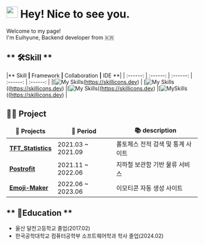 <h1><img src="https://emojis.slackmojis.com/emojis/images/1531849430/4246/blob-sunglasses.gif?1531849430" width="30"/> Hey! Nice to see you.</h1>

<p>Welcome to my page! <br> I'm Euihyune, Backend developer from 🇰🇷 </p>

## ** 🛠️Skill **

|** Skill **|** Framework **|** Collaboration **|** IDE **|
| :------: | :------: | :------: | :------: | :------: |
|[![My Skills](https://skillicons.dev/icons?i=java,mysql)(https://skillicons.dev) | [![My Skills](https://skillicons.dev/icons?i=spring,gradle)((https://skillicons.dev) |[![My Skills](https://skillicons.dev/icons?i=postman,github,notion)((https://skillicons.dev) |[![MySkills](https://skillicons.dev/icons?i=idea,vscode)((https://skillicons.dev) |


## **👨‍💻 Project**

<table>
  <thead align="center">
    <tr border: none;>
      <td><b>🎁 Projects</b></td>
      <td><b>📅 Period</b>
      <td><b>📚 description</b></td>
    </tr>
  </thead>
  <tbody>
    <tr>
      <td><a href="https://github.com/Euihyunee/TFT_Statistics"><b>TFT_Statistics</b></a></td>
      <td>2021.03 ~ 2021.09</td>
      <td>롤토체스 전적 검색 및 통계 사이트</td>
    </tr>
    <tr>
      <td><a href="https://github.com/RDDcat/postrofit"><b>Postrofit</b></a></td>
      <td>2021.11 ~ 2022.06</td>
      <td>지하철 보관함 기반 물류 서비스</td>
    </tr>
    <tr>
      <td><a href="https://github.com/Euihyunee/myEmoji"><b>Emoji-Maker</b></a></td>
      <td>2022.06 ~ 2023.06</td>
      <td>이모티콘 자동 생성 사이트</td>
    </tr>
  </tbody>
</table>

## ** 🏫Education **
- 울산 달천고등학교 졸업(2017.02)
- 한국공학대학교 컴퓨터공학부 소프트웨어학과 학사 졸업(2024.02)
